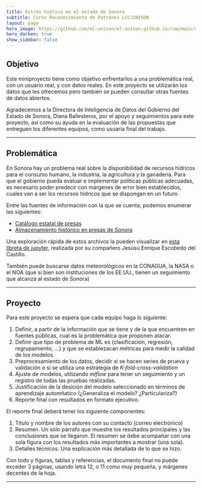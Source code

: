 ```yaml
---
title: Estrés hídrico en el estado de Sonora
subtitle: Curso Reconocimiento de Patrones LCC/UNISON
layout: page
hero_image: https://github.com/ml-unison/ml-unison.github.io/raw/main/docs/img/alt-banner.jpg
hero_darken: true
show_sidebar: false
---
```


## Objetivo

Este miniproyecto tiene como objetivo enfrentarlos a una problemática real, con un usuario real, y con datos reales. En este proyecto se utilizarán los datos que les ofrecemos pero también se pueden consultar otras fuentes de datos abiertos.

Agradecemos a la Directora de Inteligencia de Datos del Gobierno del Estado de Sonora, Diana Ballesteros, por el apoyo y seguimientos para este proyecto, así como su ayuda en la evaluación de las propuestas que entreguen los diferentes equipos, como usuaria final del trabajo.

----

## Problemática

En Sonora hay un problema real sobre la disponibilidad de recursos hídricos para el consumo humano, la industria, la agricultura y la ganadería. Para que el gobierno pueda evaluar e implementar políticas públicas adecuadas, es necesario poder predecir con márgenes de error bien establecidos, cuales van a ser los recursos hídricos que se dispongan en un futuro.

Entre las fuentes de información con la que se cuenta, podemos enumerar las siguientes:

- [Catálogo estatal de presas](https://github.com/ml-unison/ml-unison.github.io/raw/main/proyecto/catalogo_estatal.xlsx)
- [Almacenamiento histórico en presas de Sonora](https://github.com/ml-unison/ml-unison.github.io/raw/main/proyecto/almac_reciente.xlsx)

Una exploración rápida de estos archivos la pueden visualizar en [esta libreta de jupyter](https://github.com/ml-unison/ml-unison.github.io/raw/main/proyecto/exploracion.ipynb), realizada por su compañero Jesúsu Enrique Escobedo del Castillo.

También puede buscarse datos meteorológicos en la CONAGUA, la NASA o el NOA (que si bien son instituciones de los EE.UU., tienen un seguimiento que alcanza al estado de Sonora)

----

## Proyecto

Para este proyecto se espera que cada equipo haga lo siguiente:

1. Definir, a partir de la información que se tiene y de la que encuentren en fuentes públicas, cual es la problemática que proponen atacar.
2. Definir que tipo de problema de ML es (clasificación, regresión, regrupamiento, ...) y que se establezacan métricas para medir la calidad de los modelos.
3. Preprocesamiento de los datos, decidir si se hacen series de prueva y validación o si se utiliza una estrategia de *K-fold-cross-validation*
4. Ajuste de modelos, utilizando *mlflow* para tener un seguimiento y un registro de todas las pruebas realizadas.
5. Justificación de la desición del modelo seleccionado en términos de aprendizaje automñatico (¿Generaliza el modelo? ¿Particulariza?)
6. Reporte final con resultados en formato ejecutivo.

El reporte final deberá tener los siguiente componentes:

1. Título y nombre de los autores con su contacto (correo electrónico)
2. Resumen. Un sólo párrafo que muestre los resultados principales y las conclusiones que se llegaron. El resumen se debe acompañar con una sola figura con los resultados más importantes a mostrar (una sola).
3. Detalles técnicos. Una explicación más detallada de lo que se hizo. 
 
Con todo y figuras, tablas y referencias, el documento final no puede exceder 3 páginas, usando letra 12, o 11 como muy pequeña, y márgenes decentes de la hoja.

----





